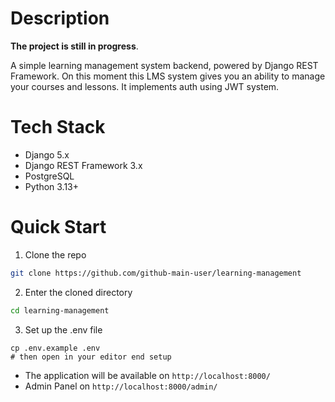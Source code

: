 # Description
**The project is still in progress**.

A simple learning management system backend, powered by Django REST Framework.
On this moment this LMS system gives you an ability to manage your courses and lessons.
It implements auth using JWT system.

# Tech Stack
- Django 5.x
- Django REST Framework 3.x
- PostgreSQL
- Python 3.13+

# Quick Start

1. Clone the repo
```bash
git clone https://github.com/github-main-user/learning-management
```

2. Enter the cloned directory
```bash
cd learning-management
```

3. Set up the .env file
```
cp .env.example .env
# then open in your editor end setup
```

- The application will be available on `http://localhost:8000/`
- Admin Panel on `http://localhost:8000/admin/`
